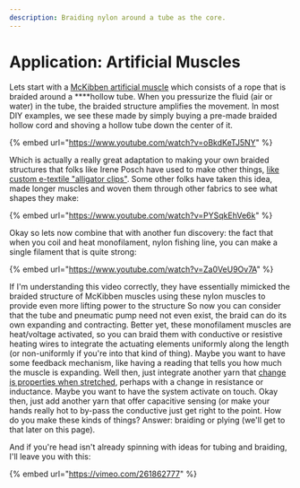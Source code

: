 ```yaml
---
description: Braiding nylon around a tube as the core.
---
```


# Application: Artificial Muscles

Lets start with a [McKibben artificial muscle](https://softroboticstoolkit.com/book/pneumatic-artificial-muscles#:~:text=The%20muscles%20consist%20of%20an,radial%20expansion%20into%20linear%20contraction.) which consists of a rope that is braided around a ****hollow tube. When you pressurize the fluid \(air or water\) in the tube, the braided structure amplifies the movement. In most DIY examples, we see these made by simply buying a pre-made braided hollow cord and shoving a hollow tube down the center of it. 

{% embed url="https://www.youtube.com/watch?v=oBkdKeTJ5NY" %}

Which is actually a really great adaptation to making your own braided structures that folks like Irene Posch have used to make other things, [like custom e-textile "alligator clips"](http://www.ireneposch.net/tooling/). Some other folks have taken this idea, made longer muscles and woven them through other fabrics to see what shapes they make: 

{% embed url="https://www.youtube.com/watch?v=PYSqkEhVe6k" %}



Okay so lets now combine that with another fun discovery: the fact that when you coil and heat monofilament, nylon fishing line, you can make a single filament that is quite strong: 

{% embed url="https://www.youtube.com/watch?v=Za0VeU9Ov7A" %}

If I'm understanding this video correctly, they have essentially mimicked the braided structure of McKibben muscles using these nylon muscles to provide even more lifting power to the structure So now you can consider that the tube and pneumatic pump need not even exist, the braid can do its own expanding and contracting. Better yet, these monofilament muscles are heat/voltage activated, so you can braid them with conductive or resistive heating wires to integrate the actuating elements uniformly along the length \(or non-uniformly if you're into that kind of thing\). Maybe you want to have some feedback mechanism, like having a reading that tells you how much the muscle is expanding. Well then, just integrate another yarn that [change is properties when stretched](https://softroboticstoolkit.com/smart-braids), perhaps with a change in resistance or inductance. Maybe you want to have the system activate on touch. Okay then, just add another yarn that offer capacitive sensing \(or make your hands really hot to by-pass the conductive just get right to the point. How do you make these kinds of things? Answer: braiding or plying \(we'll get to that later on this page\). 

And if you're head isn't already spinning with ideas for tubing and braiding, I'll leave you with this:

{% embed url="https://vimeo.com/261862777" %}



